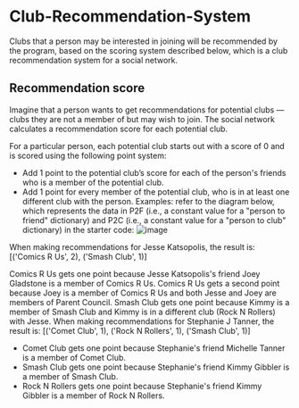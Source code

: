 # Club-Recommendation-System
Clubs that a person may be interested in joining will be recommended by the program, based on the scoring system described below, which is a club recommendation system for a social network.

## Recommendation score
Imagine that a person wants to get recommendations for potential clubs — clubs they are not a member of but may wish to join. The social network calculates a recommendation score for each potential club.

For a particular person, each potential club starts out with a score of 0 and is scored using the following point system:

* Add 1 point to the potential club’s score for each of the person's friends who is a member of the potential club.
* Add 1 point for every member of the potential club, who is in at least one different club with the person.
Examples: refer to the diagram below, which represents the data in P2F (i.e., a constant value for a "person to friend" dictionary) and P2C (i.e., a constant value for a "person to club" dictionary) in the starter code:
![image](https://user-images.githubusercontent.com/120763767/234979620-d30c31b0-7118-4af2-9fcf-f7e802132f46.png)

When making recommendations for Jesse Katsopolis, the result is: [('Comics R Us', 2), ('Smash Club', 1)]

Comics R Us gets one point because Jesse Katsopolis's friend Joey Gladstone is a member of Comics R Us.
Comics R Us gets a second point because Joey is a member of Comics R Us and both Jesse and Joey are members of Parent Council.
Smash Club gets one point because Kimmy is a member of Smash Club and Kimmy is in a different club (Rock N Rollers) with Jesse.
When making recommendations for Stephanie J Tanner, the result is: [('Comet Club', 1), ('Rock N Rollers', 1), ('Smash Club', 1)]

* Comet Club gets one point because Stephanie's friend Michelle Tanner is a member of Comet Club.
* Smash Club gets one point because Stephanie's friend Kimmy Gibbler is a member of Smash Club.
* Rock N Rollers gets one point because Stephanie's friend Kimmy Gibbler is a member of Rock N Rollers.
